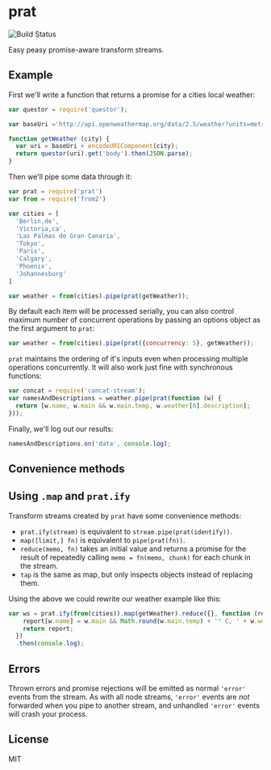 # prat

![Build Status](https://travis-ci.org/grncdr/js-prat.svg?branch=master)

Easy peasy promise-aware transform streams.

## Example

First we'll write a function that returns a promise for a cities local weather:

```javascript
var questor = require('questor');

var baseUri ='http://api.openweathermap.org/data/2.5/weather?units=metric&q=';

function getWeather (city) {
  var uri = baseUri + encodeURIComponent(city);
  return questor(uri).get('body').then(JSON.parse);
}
```

Then we'll pipe some data through it:

```javascript
var prat = require('prat')
var from = require('from2')

var cities = [
  'Berlin,de',
  'Victoria,ca',
  'Las Palmas de Gran Canaria',
  'Tokyo',
  'Paris',
  'Calgary',
  'Phoenix',
  'Johannesburg'
]

var weather = from(cities).pipe(prat(getWeather));
```

By default each item will be processed serially, you can also control maximum number of concurrent operations by passing an options object as the first argument to `prat`:

```javascript
var weather = from(cities).pipe(prat({concurrency: 5}, getWeather));
```

`prat` maintains the ordering of it's inputs even when processing multiple operations concurrently. It will also work just fine with synchronous functions:

```javascript
var concat = require('concat-stream');
var namesAndDescriptions = weather.pipe(prat(function (w) {
  return [w.name, w.main && w.main.temp, w.weather[0].description];
}));
```

Finally, we'll log out our results:

```javascript
namesAndDescriptions.on('data', console.log);
```

## Convenience methods

## Using `.map` and `prat.ify`

Transform streams created by `prat` have some convenience methods:

 * `prat.ify(stream)` is equivalent to `stream.pipe(prat(identify))`.
 * `map([limit,] fn)` is equivalent to `pipe(prat(fn))`.
 * `reduce(memo, fn)` takes an initial value and returns a promise for the result of repeatedly calling `memo = fn(memo, chunk)` for each chunk in the stream.
 * `tap` is the same as map, but only inspects objects instead of replacing them.

Using the above we could rewrite our weather example like this:

```javascript
var ws = prat.ify(from(cities)).map(getWeather).reduce({}, function (report, w) {
    report[w.name] = w.main && Math.round(w.main.temp) + '° C, ' + w.weather[0].description
    return report;
  })
  .then(console.log);
```

## Errors

Thrown errors and promise rejections will be emitted as normal `'error'` events from the stream. As with all node streams, `'error'` events are *not* forwarded when you pipe to another stream, and unhandled `'error'` events will crash your process.

## License

MIT

